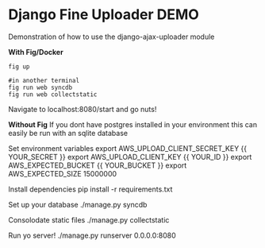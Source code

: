 Django Fine Uploader DEMO
=============

Demonstration of how to use the django-ajax-uploader module

**With Fig/Docker**

    fig up
    
    #in another terminal
    fig run web syncdb
    fig run web collectstatic

Navigate to localhost:8080/start and go nuts!

**Without Fig**
If you dont have postgres installed in your environment this can easily be run with an sqlite database

Set environment variables
    export AWS_UPLOAD_CLIENT_SECRET_KEY {{ YOUR_SECRET }}
    export AWS_UPLOAD_CLIENT_KEY {{ YOUR_ID }} 
    export AWS_EXPECTED_BUCKET {{ YOUR_BUCKET }} 
    export AWS_EXPECTED_SIZE 15000000

Install dependencies
    pip install -r requirements.txt

Set up your database
    ./manage.py syncdb

Consolodate static files
    ./manage.py collectstatic

Run yo server!
    ./manage.py runserver 0.0.0.0:8080
